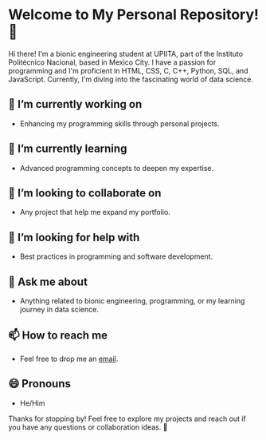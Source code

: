# Welcome to My Personal Repository! 👋

Hi there! I'm a bionic engineering student at UPIITA, part of the Instituto Politécnico Nacional, based in Mexico City. I have a passion for programming and I'm proficient in HTML, CSS, C, C++, Python, SQL, and JavaScript. Currently, I'm diving into the fascinating world of data science.

## 🔭 I’m currently working on
- Enhancing my programming skills through personal projects.

## 🌱 I’m currently learning
- Advanced programming concepts to deepen my expertise.

## 👯 I’m looking to collaborate on
- Any project that help me expand my portfolio.

## 🤔 I’m looking for help with
- Best practices in programming and software development.

## 💬 Ask me about
- Anything related to bionic engineering, programming, or my learning journey in data science.

## 📫 How to reach me
- Feel free to drop me an [email](mailto:dalcazare1500@alumno.ipn.mx).
<!-- Connect with me on [LinkedIn](https://www.linkedin.com/in/yourusername/). --> 

## 😄 Pronouns
- He/Him
<!--
## ⚡ Fun fact
- Did you know that the first computer programmer was a woman? Ada Lovelace wrote the first algorithm for Charles Babbage's Analytical Engine in the 1840s.
-->
Thanks for stopping by! Feel free to explore my projects and reach out if you have any questions or collaboration ideas. 🚀



<!--
### Hi there 👋

**D-Alcazar/D-Alcazar** is a ✨ _special_ ✨ repository because its `README.md` (this file) appears on your GitHub profile.

Here are some ideas to get you started:

- 🔭 I’m currently working on ...
- 🌱 I’m currently learning ...
- 👯 I’m looking to collaborate on ...
- 🤔 I’m looking for help with ...
- 💬 Ask me about ...
- 📫 How to reach me: ...
- 😄 Pronouns: ...
- ⚡ Fun fact: ...
-->
